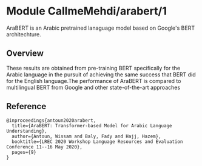 # Module CallmeMehdi/arabert/1

AraBERT is an Arabic pretrained lanaguage model based on Google's BERT architechture.

<!-- asset-path: https://firebasestorage.googleapis.com/v0/b/gsoc-tf.appspot.com/o/arabert.tar.gz?alt=media&token=095808fe-9364-4330-938a-5961bc828191 -->
<!-- task: text-embedding -->
<!-- fine-tunable: true -->
<!-- format: saved_model_2 -->

## Overview

These results are obtained from pre-training BERT specifically for the Arabic language in the pursuit of achieving the same success that BERT did for the English language.The performance of AraBERT is compared to multilingual BERT from Google and other state-of-the-art approaches

## Reference

```
@inproceedings{antoun2020arabert,
  title={AraBERT: Transformer-based Model for Arabic Language Understanding},
  author={Antoun, Wissam and Baly, Fady and Hajj, Hazem},
  booktitle={LREC 2020 Workshop Language Resources and Evaluation Conference 11--16 May 2020},
  pages={9}
}
```
